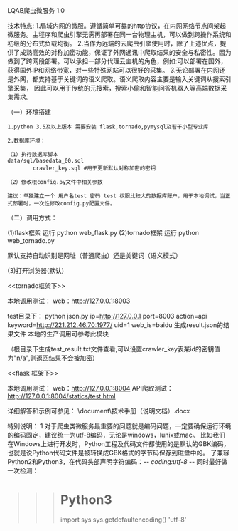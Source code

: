 ﻿LQAB爬虫微服务 1.0

技术特点:
1.局域内网的微服。遵循简单可靠的http协议，在内网网络节点间架起微服务。主程序和爬虫引擎无需再部署在同一台物理主机，可以做到跨操作系统和初级的分布式负载均衡。
2.当作为远端的云爬虫引擎使用时，除了上述优点，提供了成熟高效的对称加密功能，保证了外网通讯中爬取结果的安全与私密性。因为做到了跨网段部署。可以承担一部分代理云主机的角色，例如:可以部署在国外，获得国外IP和网络带宽，对一些特殊网站可以很好的采集。
3.无论部署在内网还是外网，都支持基于关键词的语义爬取。语义爬取内容主要是输入关键词从搜索引擎采集， 因此可以用于传统的元搜索，搜索小偷和智能问答机器人等高端数据采集需求。

（一）环境搭建

	1.python 3.5及以上版本 需要安装 flask,tornado,pymysql及若干小型专业库
	
    2.数据库环境： 
	
	（1）执行数据库脚本
	data/sql/basedata_00.sql
            crawler_key.sql #用于更新默认对称加密的密钥
	
	（2）修改根config.py文件中相关参数
	
    建议：单独建立一个 用户名test 密码 test 权限比较大的数据库账户，用于本地调试，当正式部署时，一次性修改config.py配置文件。

（二）调用方式：

(1)flask框架
运行 python web_flask.py
(2)tornado框架
运行 python web_tornado.py

默认支持自动识别是网址（普通爬虫）还是关键词（语义模式）

(3)打开浏览器(默认)

<<tornado框架下>>

本地调用测试：
web：http://127.0.0.1:8003

test目录下：
python json.py ip=http://127.0.0.1 port=8003 action=api keyword=http://221.212.46.70:1977/ uid=1 web_is=baidu
生成result.json的结果文件 本地的生产调用可参考此模块
	
（根目录下生成test_result.txt文件查看,可以设置crawler_key表某id的密钥值为"n/a",则返回结果不会被加密）

<<flask 框架下>>

本地调用测试：
web：http://127.0.0.1:8004
API爬取测试：http://127.0.0.1:8004/statics/test.html

详细解答和示例可参见：
\document\技术手册（说明文档）.docx

特别说明：
1 对于爬虫类微服务最重要的问题就是编码问题，一定要确保运行环境的编码固定，建议统一为utf-8编码，无论是windows，lunix或mac。
比如我们在Windows上进行开发时，Python工程及代码文件都使用的是默认的GBK编码，也就是说Python代码文件是被转换成GBK格式的字节码保存到磁盘中的。
了兼容Python2和Python3，在代码头部声明字符编码：-*- coding:utf-8 -*-
同时最好做一次检测：
>>> # Python3
>>> import sys
>>> sys.getdefaultencoding()
'utf-8'

